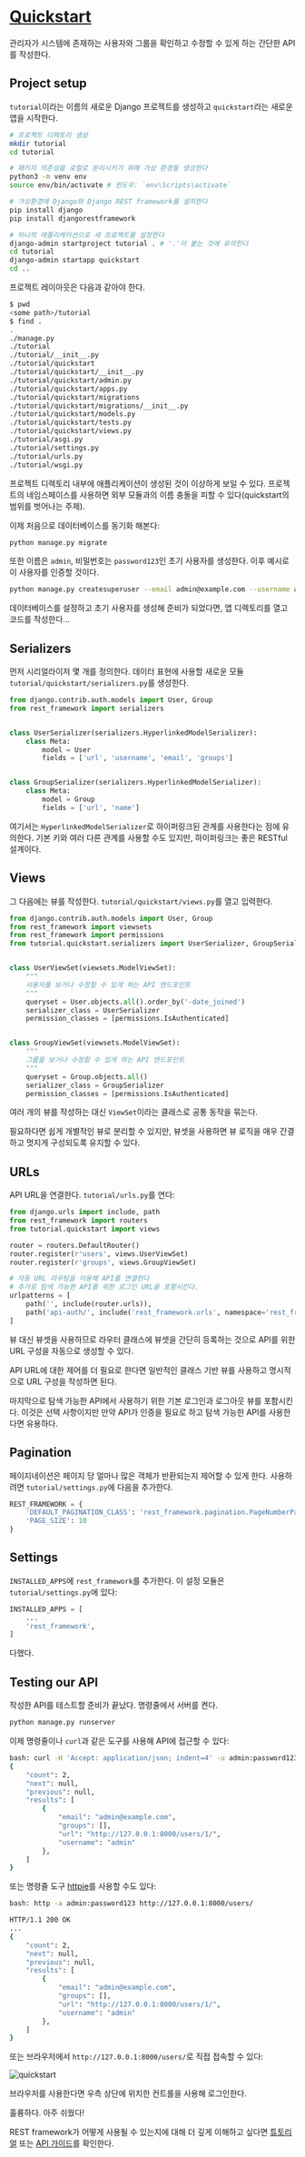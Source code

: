 # [Quickstart](https://www.django-rest-framework.org/tutorial/quickstart/)

관리자가 시스템에 존재하는 사용자와 그룹을 확인하고 수정할 수 있게 하는 간단한 API를 작성한다.

## Project setup
`tutorial`이라는 이름의 새로운 Django 프로젝트를 생성하고 `quickstart`라는 새로운 앱을 시작한다.

```bash
# 프로젝트 디렉토리 생성
mkdir tutorial
cd tutorial

# 패키지 의존성을 로컬로 분리시키기 위해 가상 환경을 생성한다
python3 -m venv env
source env/bin/activate # 윈도우: `env\Scripts\activate`

# 가상환경에 Django와 Django REST framework를 설치한다
pip install django
pip install djangorestframework

# 하나의 애플리케이션으로 새 프로젝트를 설정한다
django-admin startproject tutorial . # '.'이 붙는 것에 유의한다
cd tutorial
django-admin startapp quickstart
cd ..
```

프로젝트 레이아웃은 다음과 같아야 한다.

```bash
$ pwd
<some path>/tutorial
$ find .
.
./manage.py
./tutorial
./tutorial/__init__.py
./tutorial/quickstart
./tutorial/quickstart/__init__.py
./tutorial/quickstart/admin.py
./tutorial/quickstart/apps.py
./tutorial/quickstart/migrations
./tutorial/quickstart/migrations/__init__.py
./tutorial/quickstart/models.py
./tutorial/quickstart/tests.py
./tutorial/quickstart/views.py
./tutorial/asgi.py
./tutorial/settings.py
./tutorial/urls.py
./tutorial/wsgi.py
```

프로젝트 디렉토리 내부에 애플리케이션이 생성된 것이 이상하게 보일 수 있다. 프로젝트의 네임스페이스를 사용하면 외부 모듈과의 이름 충돌을 피할 수 있다(quickstart의 범위를 벗어나는 주제).

이제 처음으로 데이터베이스를 동기화 해본다:

```bash
python manage.py migrate
```

또한 이름은 `admin`, 비밀번호는 `password123`인 초기 사용자를 생성한다. 이후 예시로 이 사용자를 인증할 것이다.

```bash
python manage.py createsuperuser --email admin@example.com --username admin
```

데이터베이스를 설정하고 초기 사용자를 생성해 준비가 되었다면, 앱 디렉토리를 열고 코드를 작성한다...

## Serializers
먼저 시리얼라이저 몇 개를 정의한다. 데이터 표현에 사용할 새로운 모듈 `tutorial/quickstart/serializers.py`를 생성한다.

```python
from django.contrib.auth.models import User, Group
from rest_framework import serializers


class UserSerializer(serializers.HyperlinkedModelSerializer):
    class Meta:
        model = User
        fields = ['url', 'username', 'email', 'groups']


class GroupSerializer(serializers.HyperlinkedModelSerializer):
    class Meta:
        model = Group
        fields = ['url', 'name']
```

여기서는 `HyperlinkedModelSerializer`로 하이퍼링크된 관계를 사용한다는 점에 유의한다. 기본 키와 여러 다른 관계를 사용할 수도 있지만, 하이퍼링크는 좋은 RESTful 설계이다.

## Views
그 다음에는 뷰를 작성한다. `tutorial/quickstart/views.py`를 열고 입력한다.

```python
from django.contrib.auth.models import User, Group
from rest_framework import viewsets
from rest_framework import permissions
from tutorial.quickstart.serializers import UserSerializer, GroupSerializer


class UserViewSet(viewsets.ModelViewSet):
    """
    사용자를 보거나 수정할 수 있게 하는 API 엔드포인트
    """
    queryset = User.objects.all().order_by('-date_joined')
    serializer_class = UserSerializer
    permission_classes = [permissions.IsAuthenticated]


class GroupViewSet(viewsets.ModelViewSet):
    """
    그룹을 보거나 수정할 수 있게 하는 API 엔드포인트
    """
    queryset = Group.objects.all()
    serializer_class = GroupSerializer
    permission_classes = [permissions.IsAuthenticated]
```

여러 개의 뷰를 작성하는 대신 `ViewSet`이라는 클래스로 공통 동작을 묶는다.

필요하다면 쉽게 개별적인 뷰로 분리할 수 있지만, 뷰셋을 사용하면 뷰 로직을 매우 간결하고 멋지게 구성되도록 유지할 수 있다.

## URLs
API URL을 연결한다. `tutorial/urls.py`를 연다:

```python
from django.urls import include, path
from rest_framework import routers
from tutorial.quickstart import views

router = routers.DefaultRouter()
router.register(r'users', views.UserViewSet)
router.register(r'groups', views.GroupViewSet)

# 자동 URL 라우팅을 이용해 API를 연결한다
# 추가로 탐색 가능한 API를 위한 로그인 URL을 포함시킨다.
urlpatterns = [
    path('', include(router.urls)),
    path('api-auth/', include('rest_framework.urls', namespace='rest_framework'))
]
```

뷰 대신 뷰셋을 사용하므로 라우터 클래스에 뷰셋을 간단히 등록하는 것으로 API를 위한 URL 구성을 자동으로 생성할 수 있다.

API URL에 대한 제어를 더 필요로 한다면 일반적인 클래스 기반 뷰를 사용하고 명시적으로 URL 구성을 작성하면 된다.

마지막으로 탐색 가능한 API에서 사용하기 위한 기본 로그인과 로그아웃 뷰를 포함시킨다. 이것은 선택 사항이지만 만약 API가 인증을 필요로 하고 탐색 가능한 API를 사용한다면 유용하다.

## Pagination
페이지네이션은 페이지 당 얼마나 많은 객체가 반환되는지 제어할 수 있게 한다. 사용하려면 `tutorial/settings.py`에 다음을 추가한다.

```python
REST_FRAMEWORK = {
    'DEFAULT_PAGINATION_CLASS': 'rest_framework.pagination.PageNumberPagination',
    'PAGE_SIZE': 10
}
```

## Settings
`INSTALLED_APPS`에 `rest_framework`를 추가한다. 이 설정 모듈은 `tutorial/settings.py`에 있다:

```python
INSTALLED_APPS = [
    ...
    'rest_framework',
]
```

다했다.

## Testing our API
작성한 API를 테스트할 준비가 끝났다. 명령줄에서 서버를 켠다.

```bash
python manage.py runserver
```

이제 명령줄이나 `curl`과 같은 도구를 사용해 API에 접근할 수 있다:

```bash
bash: curl -H 'Accept: application/json; indent=4' -u admin:password123 http://127.0.0.1:8000/users/
{
    "count": 2,
    "next": null,
    "previous": null,
    "results": [
        {
            "email": "admin@example.com",
            "groups": [],
            "url": "http://127.0.0.1:8000/users/1/",
            "username": "admin"
        },
    ]
}
```

또는 명령줄 도구 [httpie](https://httpie.io/docs#installation)를 사용할 수도 있다:

```bash
bash: http -a admin:password123 http://127.0.0.1:8000/users/

HTTP/1.1 200 OK
...
{
    "count": 2,
    "next": null,
    "previous": null,
    "results": [
        {
            "email": "admin@example.com",
            "groups": [],
            "url": "http://127.0.0.1:8000/users/1/",
            "username": "admin"
        },
    ]
}
```

또는 브라우저에서 `http://127.0.0.1:8000/users/`로 직접 접속할 수 있다:

![quickstart](https://www.django-rest-framework.org/img/quickstart.png)

브라우저를 사용한다면 우측 상단에 위치한 컨트롤을 사용해 로그인한다.

훌륭하다. 아주 쉬웠다!

REST framework가 어떻게 사용될 수 있는지에 대해 더 깊게 이해하고 싶다면 [튜토리얼](https://www.django-rest-framework.org/tutorial/1-serialization/) 또는 [API 가이드](../api-guide/requests.md)를 확인한다.